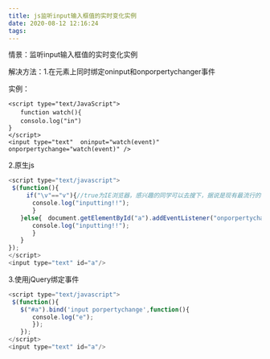 ```yaml
---
title: js监听input输入框值的实时变化实例
date: 2020-08-12 12:16:24
tags:
---
```


情景：监听input输入框值的实时变化实例

解决方法：1.在元素上同时绑定oninput和onporpertychanger事件

实例：

    <script type="text/JavaScript">
    　　function watch(){
    　　consolo.log("in")
    } 
    </script>
	<input type="text"  oninput="watch(event)" onporpertychange="watch(event)" />



2.原生js
```javascript
<script type="text/javascript">
 $(function(){
　　　if("\v"=="v"){//true为IE浏览器，感兴趣的同学可以去搜下，据说是现有最流行的判断浏览器的方法　document.getElementById("a").attachEvent("onporpertychange",function(e){
　　　　console.log("inputting!!");
　　　　}
　　}else{　document.getElementById("a").addEventListener("onporpertychange",function(e){
　　　　console.log("inputting!!");
　　　　}
　　}
});
</script>
<input type="text" id="a"/>
```
3.使用jQuery绑定事件
```javascript
<script type="text/javascript">
 $(function(){
　　$("#a").bind('input porpertychange',function(){
　　　　console.log("e");
　　　　});
　　});
</script>
<input type="text" id="a"/>
```